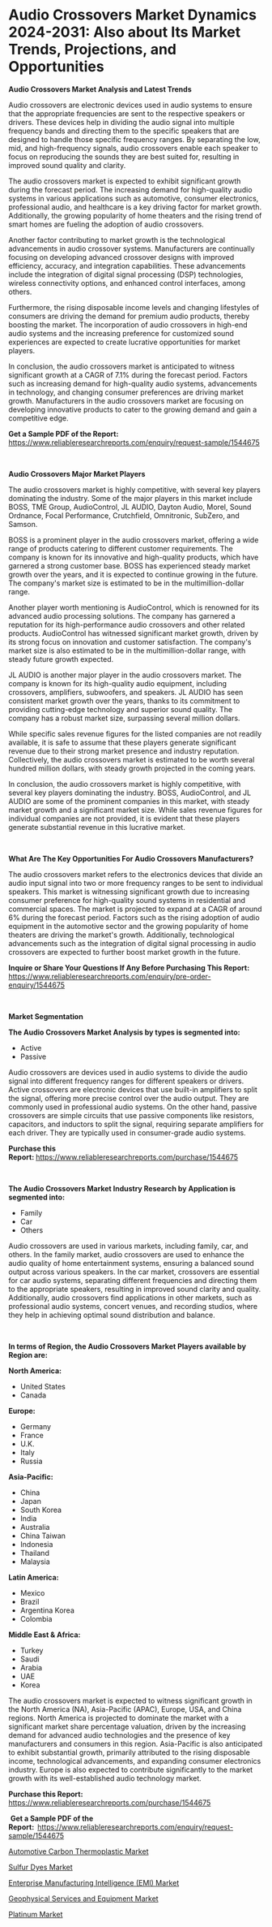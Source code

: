 <p><h1>Audio Crossovers Market Dynamics 2024-2031: Also about Its Market Trends, Projections, and Opportunities</h1></p><p><strong>Audio Crossovers Market Analysis and Latest Trends</strong></p>
<p><p>Audio crossovers are electronic devices used in audio systems to ensure that the appropriate frequencies are sent to the respective speakers or drivers. These devices help in dividing the audio signal into multiple frequency bands and directing them to the specific speakers that are designed to handle those specific frequency ranges. By separating the low, mid, and high-frequency signals, audio crossovers enable each speaker to focus on reproducing the sounds they are best suited for, resulting in improved sound quality and clarity.</p><p>The audio crossovers market is expected to exhibit significant growth during the forecast period. The increasing demand for high-quality audio systems in various applications such as automotive, consumer electronics, professional audio, and healthcare is a key driving factor for market growth. Additionally, the growing popularity of home theaters and the rising trend of smart homes are fueling the adoption of audio crossovers.</p><p>Another factor contributing to market growth is the technological advancements in audio crossover systems. Manufacturers are continually focusing on developing advanced crossover designs with improved efficiency, accuracy, and integration capabilities. These advancements include the integration of digital signal processing (DSP) technologies, wireless connectivity options, and enhanced control interfaces, among others.</p><p>Furthermore, the rising disposable income levels and changing lifestyles of consumers are driving the demand for premium audio products, thereby boosting the market. The incorporation of audio crossovers in high-end audio systems and the increasing preference for customized sound experiences are expected to create lucrative opportunities for market players.</p><p>In conclusion, the audio crossovers market is anticipated to witness significant growth at a CAGR of 7.1% during the forecast period. Factors such as increasing demand for high-quality audio systems, advancements in technology, and changing consumer preferences are driving market growth. Manufacturers in the audio crossovers market are focusing on developing innovative products to cater to the growing demand and gain a competitive edge.</p></p>
<p><strong>Get a Sample PDF of the Report:&nbsp;</strong> <a href="https://www.reliableresearchreports.com/enquiry/request-sample/1544675">https://www.reliableresearchreports.com/enquiry/request-sample/1544675</a></p>
<p>&nbsp;</p>
<p><strong>Audio Crossovers Major Market Players</strong></p>
<p><p>The audio crossovers market is highly competitive, with several key players dominating the industry. Some of the major players in this market include BOSS, TME Group, AudioControl, JL AUDIO, Dayton Audio, Morel, Sound Ordnance, Focal Performance, Crutchfield, Omnitronic, SubZero, and Samson. </p><p>BOSS is a prominent player in the audio crossovers market, offering a wide range of products catering to different customer requirements. The company is known for its innovative and high-quality products, which have garnered a strong customer base. BOSS has experienced steady market growth over the years, and it is expected to continue growing in the future. The company's market size is estimated to be in the multimillion-dollar range.</p><p>Another player worth mentioning is AudioControl, which is renowned for its advanced audio processing solutions. The company has garnered a reputation for its high-performance audio crossovers and other related products. AudioControl has witnessed significant market growth, driven by its strong focus on innovation and customer satisfaction. The company's market size is also estimated to be in the multimillion-dollar range, with steady future growth expected.</p><p>JL AUDIO is another major player in the audio crossovers market. The company is known for its high-quality audio equipment, including crossovers, amplifiers, subwoofers, and speakers. JL AUDIO has seen consistent market growth over the years, thanks to its commitment to providing cutting-edge technology and superior sound quality. The company has a robust market size, surpassing several million dollars.</p><p>While specific sales revenue figures for the listed companies are not readily available, it is safe to assume that these players generate significant revenue due to their strong market presence and industry reputation. Collectively, the audio crossovers market is estimated to be worth several hundred million dollars, with steady growth projected in the coming years.</p><p>In conclusion, the audio crossovers market is highly competitive, with several key players dominating the industry. BOSS, AudioControl, and JL AUDIO are some of the prominent companies in this market, with steady market growth and a significant market size. While sales revenue figures for individual companies are not provided, it is evident that these players generate substantial revenue in this lucrative market.</p></p>
<p>&nbsp;</p>
<p><strong>What Are The Key Opportunities For Audio Crossovers Manufacturers?</strong></p>
<p><p>The audio crossovers market refers to the electronics devices that divide an audio input signal into two or more frequency ranges to be sent to individual speakers. This market is witnessing significant growth due to increasing consumer preference for high-quality sound systems in residential and commercial spaces. The market is projected to expand at a CAGR of around 6% during the forecast period. Factors such as the rising adoption of audio equipment in the automotive sector and the growing popularity of home theaters are driving the market's growth. Additionally, technological advancements such as the integration of digital signal processing in audio crossovers are expected to further boost market growth in the future.</p></p>
<p><strong>Inquire or Share Your Questions If Any Before Purchasing This Report:</strong> <a href="https://www.reliableresearchreports.com/enquiry/pre-order-enquiry/1544675">https://www.reliableresearchreports.com/enquiry/pre-order-enquiry/1544675</a></p>
<p>&nbsp;</p>
<p><strong>Market Segmentation</strong></p>
<p><strong>The Audio Crossovers Market Analysis by types is segmented into:</strong></p>
<p><ul><li>Active</li><li>Passive</li></ul></p>
<p><p>Audio crossovers are devices used in audio systems to divide the audio signal into different frequency ranges for different speakers or drivers. Active crossovers are electronic devices that use built-in amplifiers to split the signal, offering more precise control over the audio output. They are commonly used in professional audio systems. On the other hand, passive crossovers are simple circuits that use passive components like resistors, capacitors, and inductors to split the signal, requiring separate amplifiers for each driver. They are typically used in consumer-grade audio systems.</p></p>
<p><strong>Purchase this Report:&nbsp;</strong><a href="https://www.reliableresearchreports.com/purchase/1544675">https://www.reliableresearchreports.com/purchase/1544675</a></p>
<p>&nbsp;</p>
<p><strong>The Audio Crossovers Market Industry Research by Application is segmented into:</strong></p>
<p><ul><li>Family</li><li>Car</li><li>Others</li></ul></p>
<p><p>Audio crossovers are used in various markets, including family, car, and others. In the family market, audio crossovers are used to enhance the audio quality of home entertainment systems, ensuring a balanced sound output across various speakers. In the car market, crossovers are essential for car audio systems, separating different frequencies and directing them to the appropriate speakers, resulting in improved sound clarity and quality. Additionally, audio crossovers find applications in other markets, such as professional audio systems, concert venues, and recording studios, where they help in achieving optimal sound distribution and balance.</p></p>
<p>&nbsp;</p>
<p><strong>In terms of Region, the Audio Crossovers Market Players available by Region are:</strong></p>
<p>
    <p> <strong> North America: </strong>
        <ul>
            <li>United States</li>
            <li>Canada</li>
        </ul>
        </p> 
    <p> <strong> Europe: </strong>
        <ul>
            <li>Germany</li>
            <li>France</li>
            <li>U.K.</li>
            <li>Italy</li>
            <li>Russia</li>
        </ul>
        </p> 
    <p> <strong> Asia-Pacific: </strong>
        <ul>
            <li>China</li>
            <li>Japan</li>
            <li>South Korea</li>
            <li>India</li>
            <li>Australia</li>
            <li>China Taiwan</li>
            <li>Indonesia</li>
            <li>Thailand</li>
            <li>Malaysia</li>
        </ul>
        </p> 
    <p> <strong> Latin America: </strong>
        <ul>
            <li>Mexico</li>
            <li>Brazil</li>
            <li>Argentina Korea</li>
            <li>Colombia</li>
        </ul>
        </p> 
    <p> <strong> Middle East & Africa: </strong>
        <ul>
            <li>Turkey</li>
            <li>Saudi</li>
            <li>Arabia</li>
            <li>UAE</li>
            <li>Korea</li>
        </ul>
    </p>
    </p>
<p><p>The audio crossovers market is expected to witness significant growth in the North America (NA), Asia-Pacific (APAC), Europe, USA, and China regions. North America is projected to dominate the market with a significant market share percentage valuation, driven by the increasing demand for advanced audio technologies and the presence of key manufacturers and consumers in this region. Asia-Pacific is also anticipated to exhibit substantial growth, primarily attributed to the rising disposable income, technological advancements, and expanding consumer electronics industry. Europe is also expected to contribute significantly to the market growth with its well-established audio technology market.</p></p>
<p><strong>Purchase this Report: </strong><a href="https://www.reliableresearchreports.com/purchase/1544675">https://www.reliableresearchreports.com/purchase/1544675</a></p>
<p>&nbsp;<strong>Get a Sample PDF of the Report:&nbsp;&nbsp;</strong><a href="https://www.reliableresearchreports.com/enquiry/request-sample/1544675">https://www.reliableresearchreports.com/enquiry/request-sample/1544675</a></p>
<p><strong></strong></p>
<p><p><a href="https://medium.com/@simonepurdy/automotive-carbon-thermoplastic-market-insight-market-trends-growth-forecasted-from-2024-to-2031-21ddb19f830b">Automotive Carbon Thermoplastic Market</a></p><p><a href="https://medium.com/@simonepurdy/sulfur-dyes-market-exploring-market-share-market-trends-and-future-growth-d1a10a470c09">Sulfur Dyes Market</a></p><p><a href="https://github.com/jaidynmorantestelletmjzya/Market-Research-Report-List-1/blob/main/enterprise-manufacturing-intelligence-emi-market.md">Enterprise Manufacturing Intelligence (EMI) Market</a></p><p><a href="https://github.com/alvaradolanezhpnoeeozz2ue/Market-Research-Report-List-1/blob/main/geophysical-services-and-equipment-market.md">Geophysical Services and Equipment Market</a></p><p><a href="https://medium.com/@simonepurdy/platinum-market-size-and-market-trends-complete-industry-overview-2024-to-2031-87c722bbc45a">Platinum Market</a></p></p>
